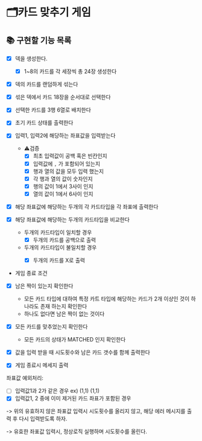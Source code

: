# 🗂카드 맞추기 게임

## 📚 구현할 기능 목록

- [x] 덱을 생성한다.
  - [x] 1~8의 카드를 각 세장씩 총 24장 생성한다

- [x] 덱의 카드를 랜덤하게 섞는다

- [x] 섞은 덱에서 카드 18장을 순서대로 선택한다

- [x] 선택한 카드를 3행 6열로 배치한다

- [x] 초기 카드 상태를 출력한다

- [x] 입력1, 입력2에 해당하는 좌표값을 입력받는다
  - ⚠️검증
    - [x] 최초 입력값이 공백 혹은 빈칸인지
    - [x] 입력값에 `,` 가 포함되어 있는지
    - [x] 행과 열의 값을 모두 입력 했는지
    - [x] 각 행과 열의 값이 숫자인지
    - [x] 행의 값이 1에서 3사이 인지
    - [x] 열의 값이 1에서 6사이 인지

- [x] 해당 좌표값에 해당하는 두개의 각 카드타입을 각 좌표에 출력한다

- [x] 해당 좌표값에 해당하는 두개의 카드타입을 비교한다 
  - 두개의 카드타입이 일치할 경우
    - [x] 두개의 카드를 공백으로 출력
  - 두개의 카드타입이 불일치할 경우
    - [x] 두개의 카드를 X로 출력


- 게임 종료 조건
- [x] 남은 짝이 있는지 확인한다
  - 모든 카드 타입에 대하여 특정 카트 타입에 해당하는 카드가 2개 이상인 것이 하나라도 존재 하는지 확인한다
  - 하나도 없다면 남은 짝이 없는 것이다
  
- [x] 모든 카드를 맞추었는지 확인한다
  - 모든 카드의 상태가 MATCHED 인지 확인한다

- [x] 값을 입력 받을 때 시도횟수와 남은 카드 갯수를 함께 출력한다
- [x] 게임 종료시 메세지 출력


좌표값 예외처리:
- [ ] 입력값1과 2가 같은 경우 ex) (1,1) (1,1)
- [x] 입력값1, 2 중에 이미 제거된 카드 좌표가 포함된 경우

-> 위의 유효하지 않은 좌표값 입력시 시도횟수를 올리지 않고,
해당 에러 메시지를 출력 후
다시 입력받도록 하자.

-> 유효한 좌표값 입력시, 정상로직 실행하며 시도횟수를 올린다.
